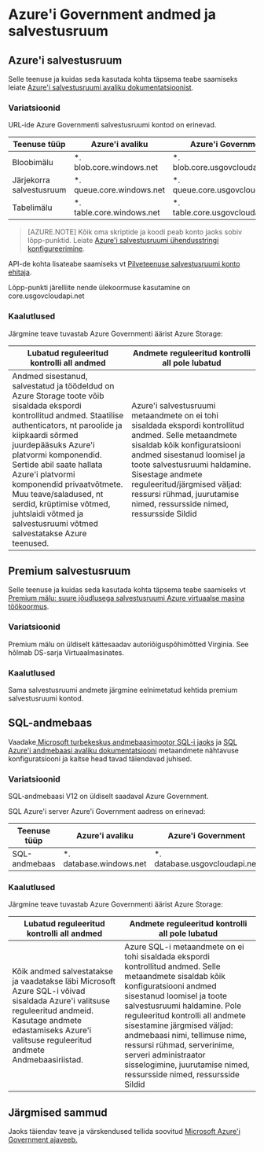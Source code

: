 <properties
    pageTitle="Azure'i valitsuse dokumentidele | Microsoft Azure'i"
    description="See pakub võrdlus funktsioonid ja juhiseid Azure'i valitsuse rakenduste arendamise kohta"
    services="Azure-Government"
    cloud="gov" 
    documentationCenter=""
    authors="ryansoc"
    manager="zakramer"
    editor=""/>

<tags
    ms.service="multiple"
    ms.devlang="na"
    ms.topic="article"
    ms.tgt_pltfrm="na"
    ms.workload="azure-government"
    ms.date="09/30/2016"
    ms.author="ryansoc"/>


#  <a name="azure-government-data-and-storage"></a>Azure'i Government andmed ja salvestusruum

##  <a name="azure-storage"></a>Azure'i salvestusruum

Selle teenuse ja kuidas seda kasutada kohta täpsema teabe saamiseks leiate [Azure'i salvestusruumi avaliku dokumentatsioonist](https://azure.microsoft.com/documentation/services/storage/).

### <a name="variations"></a>Variatsioonid

URL-ide Azure Governmenti salvestusruumi kontod on erinevad.

Teenuse tüüp|Azure'i avaliku|Azure'i Government
---|---|---
Bloobimälu|*. blob.core.windows.net|*. blob.core.usgovcloudapi.net
Järjekorra salvestusruum|*. queue.core.windows.net|*. queue.core.usgovcloudapi.net
Tabelimälu|*. table.core.windows.net| *. table.core.usgovcloudapi.net

>[AZURE.NOTE] Kõik oma skriptide ja koodi peab konto jaoks sobiv lõpp-punktid.  Leiate [Azure'i salvestusruumi ühendusstringi konfigureerimine](../storage-configure-connection-string.md#creating-a-connection-string-to-the-explicit-storage-endpoint). 

API-de kohta lisateabe saamiseks vt <a href="https://msdn.microsoft.com/en-us/library/azure/mt616540.aspx">Pilveteenuse salvestusruumi konto ehitaja</a>.

Lõpp-punkti järelliite nende ülekoormuse kasutamine on core.usgovcloudapi.net 

### <a name="considerations"></a>Kaalutlused

Järgmine teave tuvastab Azure Governmenti äärist Azure Storage:

| Lubatud reguleeritud kontrolli all andmed | Andmete reguleeritud kontrolli all pole lubatud |
|--------------------------------------------------------------------------------------|-----------------------------------------------------------------------------------------------------------------------------------------------------------------------------------------------------------------------------------------------------------------------------------------------------------------|
| Andmed sisestanud, salvestatud ja töödeldud on Azure Storage toote võib sisaldada ekspordi kontrollitud andmed. Staatilise authenticators, nt paroolide ja kiipkaardi sõrmed juurdepääsuks Azure'i platvormi komponendid. Sertide abil saate hallata Azure'i platvormi komponendid privaatvõtmete. Muu teave/saladused, nt serdid, krüptimise võtmed, juhtslaidi võtmed ja salvestusruumi võtmed salvestatakse Azure teenused. | Azure'i salvestusruumi metaandmete on ei tohi sisaldada ekspordi kontrollitud andmed. Selle metaandmete sisaldab kõik konfiguratsiooni andmed sisestanud loomisel ja toote salvestusruumi haldamine.  Sisestage andmete reguleeritud/järgmised väljad: ressursi rühmad, juurutamise nimed, ressursside nimed, ressursside Sildid  

##  <a name="premium-storage"></a>Premium salvestusruum

Selle teenuse ja kuidas seda kasutada kohta täpsema teabe saamiseks vt [Premium mälu: suure jõudlusega salvestusruumi Azure virtuaalse masina töökoormus](../storage/storage-premium-storage.md).

###  <a name="variations"></a>Variatsioonid

Premium mälu on üldiselt kättesaadav autoriõiguspõhimõtted Virginia. See hõlmab DS-sarja Virtuaalmasinates. 

### <a name="considerations"></a>Kaalutlused

Sama salvestusruumi andmete järgmine eelnimetatud kehtida premium salvestusruumi kontod. 

##  <a name="sql-database"></a>SQL-andmebaas

Vaadake<a href="https://msdn.microsoft.com/en-us/library/bb510589.aspx"> Microsoft turbekeskus andmebaasimootor SQL-i jaoks</a> ja [SQL Azure'i andmebaasi avaliku dokumentatsiooni](https://azure.microsoft.com/documentation/services/sql-database/) metaandmete nähtavuse konfiguratsiooni ja kaitse head tavad täiendavad juhised.

### <a name="variations"></a>Variatsioonid

SQL-andmebaasi V12 on üldiselt saadaval Azure Government.

SQL Azure'i server Azure'i Government aadress on erinevad:

Teenuse tüüp|Azure'i avaliku|Azure'i Government
---|---|---
SQL-andmebaas|*. database.windows.net|*. database.usgovcloudapi.net

### <a name="considerations"></a>Kaalutlused

Järgmine teave tuvastab Azure Governmenti äärist Azure Storage:

| Lubatud reguleeritud kontrolli all andmed | Andmete reguleeritud kontrolli all pole lubatud |
|--------------------------------------------------------------------------------------|-----------------------------------------------------------------------------------------------------------------------------------------------------------------------------------------------------------------------------------------------------------------------------------------------------------------|
| Kõik andmed salvestatakse ja vaadatakse läbi Microsoft Azure SQL-i võivad sisaldada Azure'i valitsuse reguleeritud andmeid. Kasutage andmete edastamiseks Azure'i valitsuse reguleeritud andmete Andmebaasiriistad. | Azure SQL-i metaandmete on ei tohi sisaldada ekspordi kontrollitud andmed. Selle metaandmete sisaldab kõik konfiguratsiooni andmed sisestanud loomisel ja toote salvestusruumi haldamine.  Pole reguleeritud kontrolli all andmete sisestamine järgmised väljad: andmebaasi nimi, tellimuse nime, ressursi rühmad, serverinime, serveri administraator sisselogimine, juurutamise nimed, ressursside nimed, ressursside Sildid

##  <a name="next-steps"></a>Järgmised sammud

Jaoks täiendav teave ja värskendused tellida soovitud <a href="https://blogs.msdn.microsoft.com/azuregov/">Microsoft Azure'i Government ajaveeb.</a>
